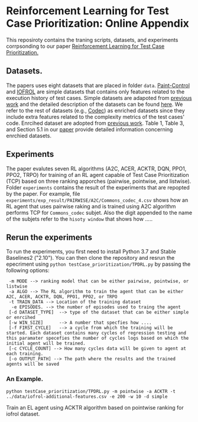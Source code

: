 # Reinforcement Learning for Test Case Prioritization: Online Appendix
This reposiroty contains the traning scripts, datasets, and experiments corrpsonding to our paper [Reinforcement Learning for Test Case Prioritization.](https://arxiv.org/pdf/2011.01834.pdf)

## Datasets. 
The papers uses eight datasets that are placed in folder `data`. [Paint-Control](https://github.com/moji1/tp_rl/blob/master/data/tc_data_paintcontrol.csv) and [IOFROL](https://github.com/moji1/tp_rl/blob/master/data/iofrol.csv) are simple datasets that contains only features related to the execution history of test cases. Simple datasets are adapoted from [previous work](https://www.simula.no/sites/default/files/publications/files/reinforcement_learning_for_test_case_prioritization-issta17_0.pdf) and the detailed description of the datasets can be found [here](https://bitbucket.org/HelgeS/retecs/src/master/DATA/).
We refer to the rest of datasets (e.g., [Codec](https://github.com/moji1/tp_rl/blob/master/data/Commons_codec.csv)) as enriched datasets since they include extra features related to the complexity metrics of the test cases' code. Enrcihed dataset are adopted from [previous work](https://cin.ufpe.br/~bafm/publications/bertolino_etal_icse20.pdf). Table 1, Table 3, and Section 5.1 in our [paper](https://arxiv.org/pdf/2011.01834.pdf) provide detailed information concerning enrchied datasets. 

## Experiments
The paper evalutes seven RL algorithms (A2C, ACER, ACKTR, DQN, PPO1, PPO2, TRPO) for training of an RL agent capable of Test Case Prioritization (TCP) based on three ranking apporches (pairwise, pointwise, and listwise). Folder `experiments` contains the result of the experiments that are repopted by the paper. For example, file `experiments/exp_result/PAIRWISE/A2C/Commons_codec_4.csv` shows how an RL agent that uses pairwise raking and is trained using A2C algorithm performs TCP for `Commons_codec` subjet. Also the digit appended to the name of the subjets refer to the `hisoty window` that shows how .....

## Rerun the experiments
To run the experiments, you first need to install Python 3.7 and Stable Baselines2 ("2.10"). You can then clone the repository and resrun the epecriment using `python testCase_prioritization/TPDRL.py` by passing the following options:

```
 -m MODE --> ranking model that can be either pairwise, pointwise, or listwise
 -a ALGO --> The RL algorithm to train the agent that can be either A2C, ACER, ACKTR, DQN, PPO1, PPO2, or TRPO
 -t TRAIN_DATA --> Location of the training dataset
  -e EPISODES. --> the number of episodes used to traing the agent
 [-d DATASET_TYPE]  --> type of the dataset that can be either simple or enrcihed
 [-w WIN_SIZE]      --> A number that specfies how ....
 [-f FIRST_CYCLE]   --> a cycle from which the training will be started. Each dataset contains many cycles of regression testing and this paramater specefies the number of cycles logs based on which the initial agent will be trained.
 [-c CYCLE_COUNT] --> How many cycles data will be given to agent at each training. 
 [-o OUTPUT_PATH] --> The path where the results and the trained agents will be saved
```

### An Example.
`python testCase_prioritization/TPDRL.py -m pointwise -a ACKTR -t ../data/iofrol-additional-features.csv -e 200 -w 10 -d simple`

Train an EL agent using ACKTR algorithm based on pointwise ranking for iofrol dataset. 







